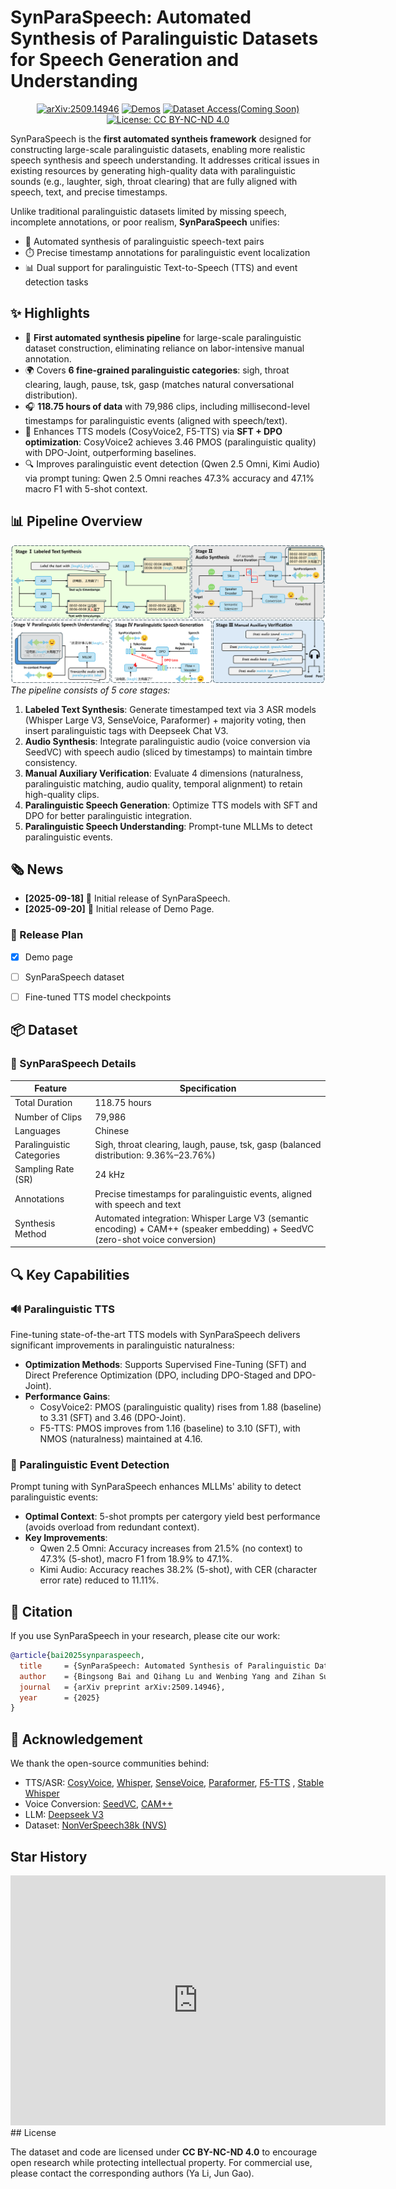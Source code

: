 # SynParaSpeech: Automated Synthesis of Paralinguistic Datasets for Speech Generation and Understanding

<div align="center">
    <p>
    <!-- 若有logo可添加：<img src="path/to/logo.png" alt="SynParaSpeech Logo" width="300"> -->
    </p>
    <a href="https://arxiv.org/abs/2509.14946"><img src="https://img.shields.io/badge/arXiv-2509.14946-b31b1b.svg?logo=arxiv&logoColor=white" alt="arXiv:2509.14946"></a>
    <a href="https://shawnpi233.github.io/SynParaSpeech"><img src="https://img.shields.io/badge/Demos-🌐-blue" alt="Demos"></a>
    <a href="https://huggingface.co/datasets/shawnpi/SynParaSpeech"><img src="https://img.shields.io/badge/%F0%9F%A4%97%20Dataset%20Access-Coming%20Soon-orange" alt="Dataset Access(Coming Soon)"></a>
<!--     <a href="README_zh.md"><img src="https://img.shields.io/badge/语言-简体中文-green" alt="简体中文"></a> -->
    <a href="https://creativecommons.org/licenses/by-nc-nd/4.0/"><img src="https://img.shields.io/badge/License-CC%20BY--NC--ND%204.0-blue.svg" alt="License: CC BY-NC-ND 4.0"></a>
</div>

SynParaSpeech is the **first automated syntheis framework** designed for constructing large-scale paralinguistic datasets, enabling more realistic speech synthesis and speech understanding. It addresses critical issues in existing resources by generating high-quality data with paralinguistic sounds (e.g., laughter, sigh, throat clearing) that are fully aligned with speech, text, and precise timestamps.

Unlike traditional paralinguistic datasets limited by missing speech, incomplete annotations, or poor realism, **SynParaSpeech** unifies:
- 🤖 Automated synthesis of paralinguistic speech-text pairs
- ⏱️ Precise timestamp annotations for paralinguistic event localization
- 📊 Dual support for paralinguistic Text-to-Speech (TTS) and event detection tasks


## ✨ Highlights

- 🚀 **First automated synthesis pipeline** for large-scale paralinguistic dataset construction, eliminating reliance on labor-intensive manual annotation.  
- 🌍 Covers **6 fine-grained paralinguistic categories**: sigh, throat clearing, laugh, pause, tsk, gasp (matches natural conversational distribution).  
- 🎧 **118.75 hours of data** with 79,986 clips, including millisecond-level timestamps for paralinguistic events (aligned with speech/text).  
- 🎤 Enhances TTS models (CosyVoice2, F5-TTS) via **SFT + DPO optimization**: CosyVoice2 achieves 3.46 PMOS (paralinguistic quality) with DPO-Joint, outperforming baselines.  
- 🔍 Improves paralinguistic event detection (Qwen 2.5 Omni, Kimi Audio) via prompt tuning: Qwen 2.5 Omni reaches 47.3% accuracy and 47.1% macro F1 with 5-shot context.  


## 📊 Pipeline Overview

![SynParaSpeech Pipeline](statics/figs/synparaspeech.png)  
*The pipeline consists of 5 core stages:*  
1. **Labeled Text Synthesis**: Generate timestamped text via 3 ASR models (Whisper Large V3, SenseVoice, Paraformer) + majority voting, then insert paralinguistic tags with Deepseek Chat V3.  
2. **Audio Synthesis**: Integrate paralinguistic audio (voice conversion via SeedVC) with speech audio (sliced by timestamps) to maintain timbre consistency.  
3. **Manual Auxiliary Verification**: Evaluate 4 dimensions (naturalness, paralinguistic matching, audio quality, temporal alignment) to retain high-quality clips.  
4. **Paralinguistic Speech Generation**: Optimize TTS models with SFT and DPO for better paralinguistic integration.  
5. **Paralinguistic Speech Understanding**: Prompt-tune MLLMs to detect paralinguistic events.  


## 🗞 News

- **[2025-09-18]** 🎉 Initial release of SynParaSpeech.
- **[2025-09-20]** 🎉 Initial release of Demo Page.
  
### 📅 Release Plan
- [x] Demo page
- [ ] SynParaSpeech dataset
- [ ] Fine-tuned TTS model checkpoints


## 📦 Dataset

### 📌 SynParaSpeech Details

| Feature                | Specification                                                                 |
|------------------------|-------------------------------------------------------------------------------|
| Total Duration         | 118.75 hours                                                                  |
| Number of Clips        | 79,986                                                                        |
| Languages              | Chinese                                                                       |
| Paralinguistic Categories | Sigh, throat clearing, laugh, pause, tsk, gasp (balanced distribution: 9.36%–23.76%) |
| Sampling Rate (SR)     | 24 kHz                                                                        |
| Annotations            | Precise timestamps for paralinguistic events, aligned with speech and text    |
| Synthesis Method       | Automated integration: Whisper Large V3 (semantic encoding) + CAM++ (speaker embedding) + SeedVC (zero-shot voice conversion) |


## 🔍 Key Capabilities

### 🔊 Paralinguistic TTS
Fine-tuning state-of-the-art TTS models with SynParaSpeech delivers significant improvements in paralinguistic naturalness:
- **Optimization Methods**: Supports Supervised Fine-Tuning (SFT) and Direct Preference Optimization (DPO, including DPO-Staged and DPO-Joint).  
- **Performance Gains**: 
  - CosyVoice2: PMOS (paralinguistic quality) rises from 1.88 (baseline) to 3.31 (SFT) and 3.46 (DPO-Joint).  
  - F5-TTS: PMOS improves from 1.16 (baseline) to 3.10 (SFT), with NMOS (naturalness) maintained at 4.16.  

### 🎯 Paralinguistic Event Detection
Prompt tuning with SynParaSpeech enhances MLLMs' ability to detect paralinguistic events:
- **Optimal Context**: 5-shot prompts per catergory yield best performance (avoids overload from redundant context).  
- **Key Improvements**:
  - Qwen 2.5 Omni: Accuracy increases from 21.5% (no context) to 47.3% (5-shot), macro F1 from 18.9% to 47.1%.  
  - Kimi Audio: Accuracy reaches 38.2% (5-shot), with CER (character error rate) reduced to 11.11%.  

## 📜 Citation

If you use SynParaSpeech in your research, please cite our work:

```bibtex
@article{bai2025synparaspeech,
  title     = {SynParaSpeech: Automated Synthesis of Paralinguistic Datasets for Speech Generation and Understanding},
  author    = {Bingsong Bai and Qihang Lu and Wenbing Yang and Zihan Sun and Yueran Hou and Peilei Jia and Songbai Pu and Ruibo Fu and Yingming Gao and Ya Li and Jun Gao},
  journal   = {arXiv preprint arXiv:2509.14946},
  year      = {2025}
}
```


## 🙏 Acknowledgement
We thank the open-source communities behind:
- TTS/ASR: [CosyVoice](https://github.com/FunAudioLLM/CosyVoice), [Whisper](https://github.com/openai/whisper), [SenseVoice](https://arxiv.org/abs/2407.04051), [Paraformer](https://www.isca-speech.org/archive/interspeech_2022/gao22b_interspeech.html), [F5-TTS](https://github.com/SWivid/F5-TTS)  , [Stable Whisper](https://github.com/jianfch/stable-ts)
- Voice Conversion: [SeedVC](https://arxiv.org/abs/2411.09943), [CAM++](https://www.isca-speech.org/archive/interspeech_2023/wang23aa_interspeech.html)  
- LLM: [Deepseek V3](https://arxiv.org/abs/2412.19437)  
- Dataset: [NonVerSpeech38k (NVS)](https://github.com/nonverbalspeech38k/nonverspeech38k)

## Star History

<iframe style="width:100%;height:auto;min-width:600px;min-height:400px;" src="https://www.star-history.com/embed?secret=Z2hwX3hGcnJVU0VaOG1kSzFJakpDMVZRUlhaN0dDVFMxYzM3djBEdg==#ShawnPi233/SynParaSpeech&Date" frameBorder="0"></iframe>
## License

The dataset and code are licensed under **CC BY-NC-ND 4.0** to encourage open research while protecting intellectual property. For commercial use, please contact the corresponding authors (Ya Li, Jun Gao).

